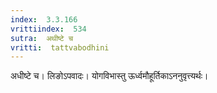 ```yaml
---
index:  3.3.166
vrittiindex:  534
sutra:  अथीष्टे च
vritti:  tattvabodhini 
---
```


अधीष्टे च। लिङोऽपवादः। योगविभास्तु ऊर्ध्वमौहूर्तिकाऽननुवृत्त्यर्थः। 

